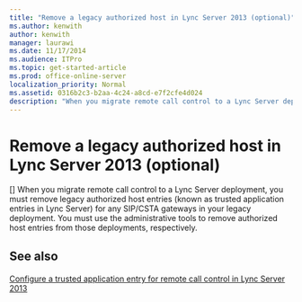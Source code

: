 ```yaml
---
title: "Remove a legacy authorized host in Lync Server 2013 (optional)"
ms.author: kenwith
author: kenwith
manager: laurawi
ms.date: 11/17/2014
ms.audience: ITPro
ms.topic: get-started-article
ms.prod: office-online-server
localization_priority: Normal
ms.assetid: 0316b2c3-b2aa-4c24-a8cd-e7f2cfe4d024
description: "When you migrate remote call control to a Lync Server deployment, you must remove legacy authorized host entries (known as trusted application entries in Lync Server) for any SIP/CSTA gateways in your legacy deployment. You must use the administrative tools to remove authorized host entries from those deployments, respectively."
---
```


# Remove a legacy authorized host in Lync Server 2013 (optional)
[]
When you migrate remote call control to a Lync Server deployment, you must remove legacy authorized host entries (known as trusted application entries in Lync Server) for any SIP/CSTA gateways in your legacy deployment. You must use the administrative tools to remove authorized host entries from those deployments, respectively. 
  
## See also

#### 

[Configure a trusted application entry for remote call control in Lync Server 2013](configure-a-trusted-application-entry-for-remote-call-control.md)

